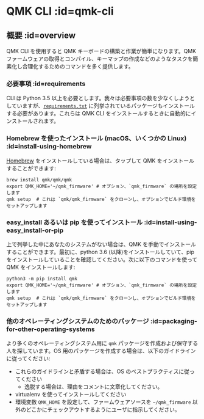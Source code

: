 # QMK CLI :id=qmk-cli

<!---
  original document: 0.8.58:docs/cli.md
  git diff 0.8.58 HEAD -- docs/cli.md | cat
-->

## 概要 :id=overview

QMK CLI を使用すると QMK キーボードの構築と作業が簡単になります。QMK ファームウェアの取得とコンパイル、キーマップの作成などのようなタスクを簡素化し合理化するためのコマンドを多く提供します。

### 必要事項 :id=requirements

CLI は Python 3.5 以上を必要とします。我々は必要事項の数を少なくしようとしていますが、[`requirements.txt`](https://github.com/qmk/qmk_firmware/blob/master/requirements.txt) に列挙されているパッケージもインストールする必要があります。これらは QMK CLI をインストールするときに自動的にインストールされます。

### Homebrew を使ったインストール (macOS、いくつかの Linux) :id=install-using-homebrew

[Homebrew](https://brew.sh) をインストールしている場合は、タップして QMK をインストールすることができます:

```
brew install qmk/qmk/qmk
export QMK_HOME='~/qmk_firmware' # オプション、`qmk_firmware` の場所を設定します
qmk setup  # これは `qmk/qmk_firmware` をクローンし、オプションでビルド環境をセットアップします
```

### easy_install あるいは pip を使ってインストール :id=install-using-easy_install-or-pip

上で列挙した中にあなたのシステムがない場合は、QMK を手動でインストールすることができます。最初に、python 3.6 (以降)をインストールしていて、pip をインストールしていることを確認してください。次に以下のコマンドを使って QMK をインストールします:

```
python3 -m pip install qmk
export QMK_HOME='~/qmk_firmware' # オプション、`qmk_firmware` の場所を設定します
qmk setup  # これは `qmk/qmk_firmware` をクローンし、オプションでビルド環境をセットアップします
```

### 他のオペレーティングシステムのためのパッケージ :id=packaging-for-other-operating-systems

より多くのオペレーティングシステム用に `qmk` パッケージを作成および保守する人を探しています。OS 用のパッケージを作成する場合は、以下のガイドラインに従ってください:

* これらのガイドラインと矛盾する場合は、OS のベストプラクティスに従ってください
   * 逸脱する場合は、理由をコメントに文章化してください。
* virtualenv を使ってインストールしてください
* 環境変数 `QMK_HOME` を設定して、ファームウェアソースを `~/qmk_firmware` 以外のどこかにチェックアウトするようにユーザに指示してください。
